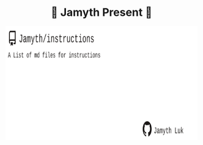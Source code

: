 <!-- built at 5/17/2025, 8:21:36 AM -->
<h1 align="center">
🎉 Jamyth Present 🎉
</h1>
<p align="center">
    <a href="https://github.com/Jamyth/instructions">
        <img width="1000" height="300" src="./readme.svg" />
    </a>
</p>